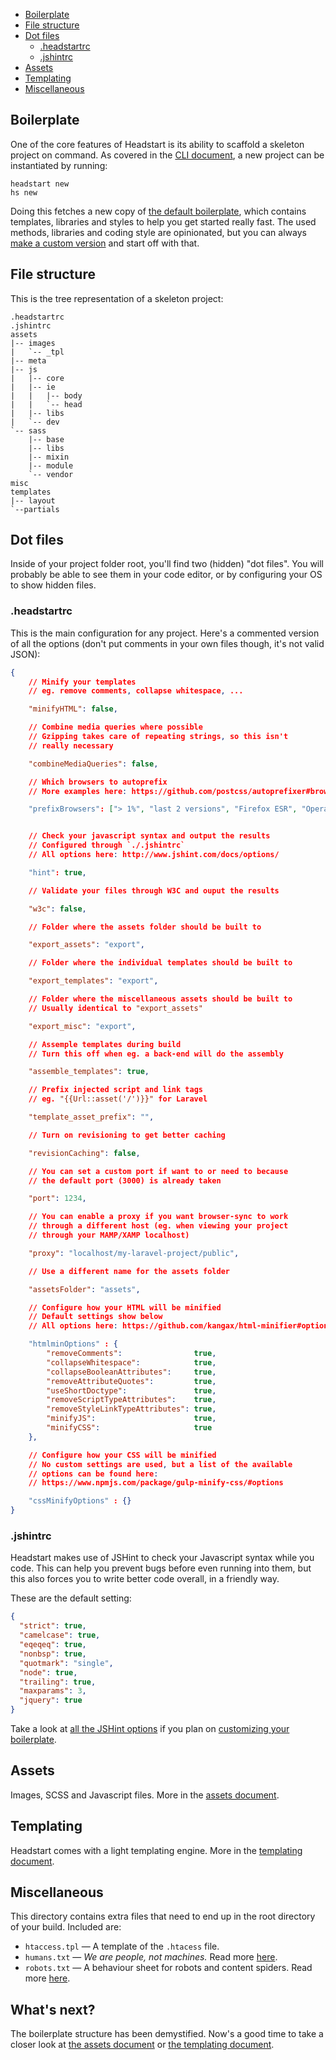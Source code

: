- [Boilerplate](#boilerplate)
- [File structure](#file-structure)
- [Dot files](#dot-files)
  - [.headstartrc](#headstartrc)
  - [.jshintrc](#jshintrc)
- [Assets](#assets)
- [Templating](#templating)
- [Miscellaneous](#miscellaneous)

## Boilerplate

One of the core features of Headstart is its ability to scaffold a skeleton project on command. As covered in the [CLI document](cli.md), a new project can be instantiated by running:

````
headstart new
hs new
````

Doing this fetches a new copy of [the default boilerplate][boilerplate-url], which contains templates, libraries and styles to help you get started really fast. The used methods, libraries and coding style are opinionated, but you can always [make a custom version](guides/customize-the-boilerplate.md) and start off with that.

## File structure

This is the tree representation of a skeleton project:

````
.headstartrc
.jshintrc
assets
|-- images
|   `-- _tpl
|-- meta
|-- js
|   |-- core
|   |-- ie
|   |   |-- body
|   |   `-- head
|   |-- libs
|   `-- dev
`-- sass
    |-- base
    |-- libs
    |-- mixin
    |-- module
    `-- vendor
misc
templates
|-- layout
`--partials
````

## Dot files

Inside of your project folder root, you'll find two (hidden) "dot files". You will probably be able to see them in your code editor, or by configuring your OS to show hidden files.

### .headstartrc

This is the main configuration for any project. Here's a commented version of all the options (don't put comments in your own files though, it's not valid JSON):

````json
{
    // Minify your templates
    // eg. remove comments, collapse whitespace, ...

    "minifyHTML": false,

    // Combine media queries where possible
    // Gzipping takes care of repeating strings, so this isn't
    // really necessary

    "combineMediaQueries": false,

    // Which browsers to autoprefix
    // More examples here: https://github.com/postcss/autoprefixer#browsers

    "prefixBrowsers": ["> 1%", "last 2 versions", "Firefox ESR", "Opera 12.1"],


    // Check your javascript syntax and output the results
    // Configured through `./.jshintrc`
    // All options here: http://www.jshint.com/docs/options/

    "hint": true,

    // Validate your files through W3C and ouput the results

    "w3c": false,

    // Folder where the assets folder should be built to

    "export_assets": "export",

    // Folder where the individual templates should be built to

    "export_templates": "export",

    // Folder where the miscellaneous assets should be built to
    // Usually identical to "export_assets"

    "export_misc": "export",

    // Assemple templates during build
    // Turn this off when eg. a back-end will do the assembly

    "assemble_templates": true,

    // Prefix injected script and link tags
    // eg. "{{Url::asset('/')}}" for Laravel

    "template_asset_prefix": "",

    // Turn on revisioning to get better caching

    "revisionCaching": false,

    // You can set a custom port if want to or need to because
    // the default port (3000) is already taken

    "port": 1234,

    // You can enable a proxy if you want browser-sync to work
    // through a different host (eg. when viewing your project
    // through your MAMP/XAMP localhost)

    "proxy": "localhost/my-laravel-project/public",

    // Use a different name for the assets folder

    "assetsFolder": "assets",

    // Configure how your HTML will be minified
    // Default settings show below
    // All options here: https://github.com/kangax/html-minifier#options-quick-reference

    "htmlminOptions" : {
        "removeComments":                true,
        "collapseWhitespace":            true,
        "collapseBooleanAttributes":     true,
        "removeAttributeQuotes":         true,
        "useShortDoctype":               true,
        "removeScriptTypeAttributes":    true,
        "removeStyleLinkTypeAttributes": true,
        "minifyJS":                      true,
        "minifyCSS":                     true
    },

    // Configure how your CSS will be minified
    // No custom settings are used, but a list of the available
    // options can be found here:
    // https://www.npmjs.com/package/gulp-minify-css/#options

    "cssMinifyOptions" : {}
}
````

### .jshintrc

Headstart makes use of JSHint to check your Javascript syntax while you code. This can help you prevent bugs before even running into them, but this also forces you to write better code overall, in a friendly way.

These are the default setting:

````json
{
  "strict": true,
  "camelcase": true,
  "eqeqeq": true,
  "nonbsp": true,
  "quotmark": "single",
  "node": true,
  "trailing": true,
  "maxparams": 3,
  "jquery": true
}
````

Take a look at [all the JSHint options][jshint-url] if you plan on [customizing your boilerplate](guides/customize-the-default-boilerplate.md).

## Assets

Images, SCSS and Javascript files. More in the [assets document](assets.md).

## Templating

Headstart comes with a light templating engine. More in the [templating document](templating.md).

## Miscellaneous

This directory contains extra files that need to end up in the root directory of your build. Included are:

- `htaccess.tpl` — A template of the `.htacess` file.
- `humans.txt` — *We are people, not machines.* Read more [here][humans-url].
- `robots.txt` — A behaviour sheet for robots and content spiders. Read more [here][robots-url].

## What's next?

The boilerplate structure has been demystified. Now's a good time to take a closer look at [the assets document](assets.md) or [the templating document](templating.md).

[boilerplate-url]: https://github.com/flovan/headstart-boilerplate
[humans-url]: http://humanstxt.org/
[robots-url]: http://www.robotstxt.org/
[jshint-url]: http://www.jshint.com/docs/options/
